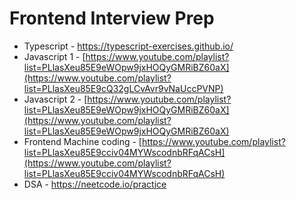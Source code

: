 # Frontend Interview Prep

- Typescript - https://typescript-exercises.github.io/
- Javascript 1 - [https://www.youtube.com/playlist?list=PLlasXeu85E9eWOpw9jxHOQyGMRiBZ60aX](https://www.youtube.com/playlist?list=PLlasXeu85E9cQ32gLCvAvr9vNaUccPVNP)
- Javascript 2 - [https://www.youtube.com/playlist?list=PLlasXeu85E9eWOpw9jxHOQyGMRiBZ60aX](https://www.youtube.com/playlist?list=PLlasXeu85E9eWOpw9jxHOQyGMRiBZ60aX)
- Frontend Machine coding - [https://www.youtube.com/playlist?list=PLlasXeu85E9cciv04MYWscodnbRFqACsH](https://www.youtube.com/playlist?list=PLlasXeu85E9cciv04MYWscodnbRFqACsH)
- DSA - https://neetcode.io/practice
